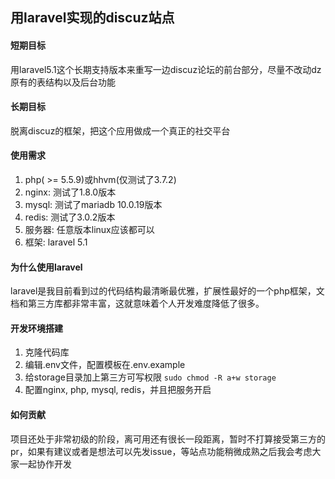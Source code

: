 ## 用laravel实现的discuz站点

#### 短期目标
用laravel5.1这个长期支持版本来重写一边discuz论坛的前台部分，尽量不改动dz原有的表结构以及后台功能

#### 长期目标
脱离discuz的框架，把这个应用做成一个真正的社交平台

#### 使用需求
1. php( >= 5.5.9)或hhvm(仅测试了3.7.2)
2. nginx: 测试了1.8.0版本
3. mysql: 测试了mariadb 10.0.19版本
4. redis: 测试了3.0.2版本
5. 服务器: 任意版本linux应该都可以
6. 框架: laravel 5.1

#### 为什么使用laravel
laravel是我目前看到过的代码结构最清晰最优雅，扩展性最好的一个php框架，文档和第三方库都非常丰富，这就意味着个人开发难度降低了很多。

#### 开发环境搭建
1. 克隆代码库
2. 编辑.env文件，配置模板在.env.example
3. 给storage目录加上第三方可写权限
`sudo chmod -R a+w storage`
4. 配置nginx, php, mysql, redis，并且把服务开启

#### 如何贡献
项目还处于非常初级的阶段，离可用还有很长一段距离，暂时不打算接受第三方的pr，如果有建议或者是想法可以先发issue，等站点功能稍微成熟之后我会考虑大家一起协作开发
